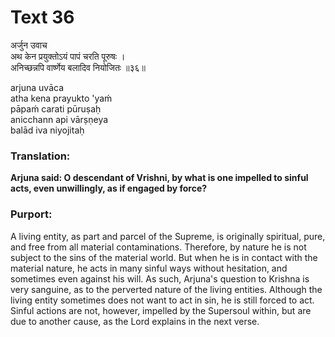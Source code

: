 # Text 36

अर्जुन उवाच  
अथ केन प्रयुक्तोऽयं पापं चरति पूरुषः ।  
अनिच्छन्नपि वार्ष्णेय बलादिव नियोजितः ॥३६॥

arjuna uvāca  
atha kena prayukto 'yaḿ  
pāpaḿ carati pūruṣaḥ  
anicchann api vārṣṇeya  
balād iva niyojitaḥ



### Translation:

**Arjuna said: O descendant of Vrishni, by what is one impelled to sinful acts, even unwillingly, as if engaged by force?**

### Purport:

A living entity, as part and parcel of the Supreme, is originally spiritual, pure, and free from all material contaminations. Therefore, by nature he is not subject to the sins of the material world. But when he is in contact with the material nature, he acts in many sinful ways without hesitation, and sometimes even against his will. As such, Arjuna's question to Krishna is very sanguine, as to the perverted nature of the living entities. Although the living entity sometimes does not want to act in sin, he is still forced to act. Sinful actions are not, however, impelled by the Supersoul within, but are due to another cause, as the Lord explains in the next verse.